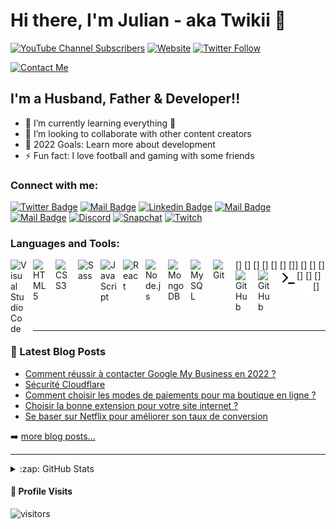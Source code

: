 # Hi there, I'm Julian - aka Twikii 👋 

[![YouTube Channel Subscribers](https://img.shields.io/youtube/channel/subscribers/UCGNhqw3O0e3v9rsYfONq-tg?logo=youtube&logoColor=red&style=for-the-badge)][youtube]
[![Website](https://img.shields.io/website?label=CodixWeb.be&style=for-the-badge&url=https%3A%2F%2Fcodixweb.be)](https://codixweb.be)
[![Twitter Follow](https://img.shields.io/twitter/follow/_julianofficial?color=1DA1F2&logo=twitter&style=for-the-badge)](https://twitter.com/intent/follow?original_referer=https%3A%2F%2Fgithub.com%2FTwikii&screen_name=CodixWeb)

[![Contact Me](https://img.shields.io/badge/-Contact%20Me%20%E2%86%92-gray.svg?colorB=ff652f&style=for-the-badge)](https://www.codixweb.be/contact)


## I'm a Husband, Father & Developer!!

- 🌱 I’m currently learning everything 🤣
- 👯 I’m looking to collaborate with other content creators
- 🥅 2022 Goals: Learn more about development
- ⚡ Fun fact: I love football and gaming with some friends

### Connect with me:

[![Twitter Badge](https://img.shields.io/badge/-@_JulianOfficial-1ca0f1?style=flat&labelColor=1ca0f1&logo=twitter&logoColor=white&link=https://twitter.com/_JulianOfficial)](https://twitter.com/_JulianOfficial) [![Mail Badge](https://img.shields.io/badge/-Twikii-e74c3c?style=flat&labelColor=e74c3c&logo=youtube&logoColor=white)](https://www.youtube.com/c/Twikiiofficial) [![Linkedin Badge](https://img.shields.io/badge/-Julian-0e76a8?style=flat&labelColor=0e76a8&logo=linkedin&logoColor=white)](https://www.linkedin.com/in/julianalbiarfernandez/) [![Mail Badge](https://img.shields.io/badge/-@_JulianOfficial-e84393?style=flat&labelColor=e84393&logo=instagram&logoColor=white)](https://www.instagram.com/_JulianOfficial) [![Mail Badge](https://img.shields.io/badge/-julian@codixweb.be-c0392b?style=flat&labelColor=c0392b&logo=gmail&logoColor=white)](mailto:julian@codixweb.be) [![Discord](https://img.shields.io/badge/-TeamTwikii-7289da?style=flat&labelColor=7289da&logo=discord&logoColor=white)](https://discordapp.com/invite/twikii) [![Snapchat](https://img.shields.io/badge/-@Julian.official-fffc00?style=flat&labelColor=fffc00&logo=snapchat&logoColor=white)](https://www.snapchat.com/add/Julian.official) [![Twitch](https://img.shields.io/badge/-Twikii-6441a4?style=flat&labelColor=6441a4&logo=twitch&logoColor=white)](http://Twitch.tv/Twikii)

### Languages and Tools:

[<img align="left" alt="Visual Studio Code" width="26px" src="https://cdn.jsdelivr.net/gh/devicons/devicon/icons/vscode/vscode-original.svg" style="padding-right:10px;" />]
[<img align="left" alt="HTML5" width="26px" src="https://cdn.jsdelivr.net/gh/devicons/devicon/icons/html5/html5-original.svg" style="padding-right:10px;" />]
[<img align="left" alt="CSS3" width="26px" src="https://cdn.jsdelivr.net/gh/devicons/devicon/icons/css3/css3-original.svg" style="padding-right:10px;" />]
[<img align="left" alt="Sass" width="26px" src="https://cdn.jsdelivr.net/gh/devicons/devicon/icons/sass/sass-original.svg" style="padding-right:10px;" />]
[<img align="left" alt="JavaScript" width="26px" src="https://cdn.jsdelivr.net/gh/devicons/devicon/icons/javascript/javascript-original.svg" style="padding-right:10px;" />]
[<img align="left" alt="React" width="26px" src="https://cdn.jsdelivr.net/gh/devicons/devicon/icons/react/react-original.svg" style="padding-right:10px;" />]
[<img align="left" alt="Node.js" width="26px" src="https://cdn.jsdelivr.net/gh/devicons/devicon/icons/nodejs/nodejs-original.svg" style="padding-right:10px;" />]]
[<img align="left" alt="MongoDB" width="26px" src="https://cdn.jsdelivr.net/gh/devicons/devicon/icons/mongodb/mongodb-original.svg" style="padding-right:10px;" />]
[<img align="left" alt="MySQL" width="26px" src="https://cdn.jsdelivr.net/gh/devicons/devicon/icons/mysql/mysql-original.svg" style="padding-right:10px;" />]
[<img align="left" alt="Git" width="26px" src="https://cdn.jsdelivr.net/gh/devicons/devicon/icons/git/git-original.svg" style="padding-right:10px;" />]
[<img align="left" alt="GitHub" width="26px" src="https://user-images.githubusercontent.com/3369400/139447912-e0f43f33-6d9f-45f8-be46-2df5bbc91289.png" style="padding-right:10px;" />]
[<img align="left" alt="GitHub" width="26px" src="https://user-images.githubusercontent.com/3369400/139448065-39a229ba-4b06-434b-bc67-616e2ed80c8f.png" style="padding-right:10px;" />]
[<img align="left" alt="Terminal" width="26px" src="./img/terminal-light.svg" />]
[<img align="left" alt="Terminal" width="26px" src="./img/terminal-dark.svg" />]

<br />
<br />

---

### 📕 Latest Blog Posts

<!-- BLOG-POST-LIST:START -->
- [Comment réussir à contacter Google My Business en 2022 ?](https://www.codixweb.be/comment-reussir-a-contacter-google-my-business-en-2022/)
- [Sécurité Cloudflare](https://www.codixweb.be/securite-cloudflare/)
- [Comment choisir les modes de paiements pour ma boutique en ligne ?](https://www.codixweb.be/comment-choisir-les-modes-de-paiements-pour-ma-boutique-en-ligne/)
- [Choisir la bonne extension pour votre site internet ?](https://www.codixweb.be/choisir-la-bonne-extension-pour-votre-site-internet/)
- [Se baser sur Netflix pour améliorer son taux de conversion](https://www.codixweb.be/se-baser-sur-netflix-pour-ameliorer-son-taux-de-conversion/)
<!-- BLOG-POST-LIST:END -->

➡️ [more blog posts...](https://www.codixweb.be/blog/)

---

<details>
  <summary>:zap: GitHub Stats</summary>

  <img align="left" alt="Twikii's GitHub Stats" src="https://github-readme-stats.vercel.app/api?username=Twikii&show_icons=true&hide_border=false&title_color=ff652f&icon_color=FFE400&bg_color=09131B&text_color=ffffff&border_color=0c1a25" />

</details>

#### 👀 Profile Visits 

![visitors](https://visitor-badge.glitch.me/badge?page_id=Twikii.README)

[website]: https://codixweb.be
[twitter]: https://twitter.com/_JulianOfficial
[youtube]: https://youtube.com/Twikiiofficial
[instagram]: https://instagram.com/_JulianOfficial
[linkedin]: https://linkedin.com/in/julianalbiarfernandez
